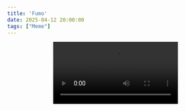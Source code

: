 ```yaml
---
title: 'Fumo'
date: 2025-04-12 20:00:00
tags: ["Meme"]
---
```


<figure style="margin: 10px; text-align: center;">
    <video style="display: block; margin-left: auto; margin-right: auto; width:60%" controls>
        <source src="/attachments/fumo_staring.mov" type="video/mp4">
        Your browser does not support this embedded video.
    </video>
</figure>
